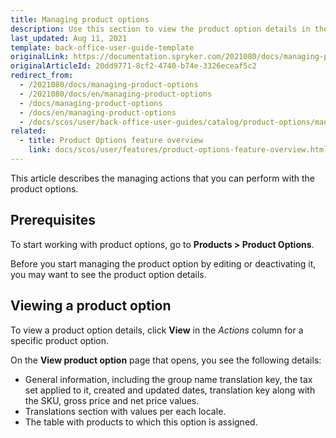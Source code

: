 ```yaml
---
title: Managing product options
description: Use this section to view the product option details in the Back Office.
last_updated: Aug 11, 2021
template: back-office-user-guide-template
originalLink: https://documentation.spryker.com/2021080/docs/managing-product-options
originalArticleId: 20dd9771-8cf2-4740-b74e-3326eceaf5c2
redirect_from:
  - /2021080/docs/managing-product-options
  - /2021080/docs/en/managing-product-options
  - /docs/managing-product-options
  - /docs/en/managing-product-options
  - /docs/scos/user/back-office-user-guides/catalog/product-options/managing-product-options.html
related:
  - title: Product Options feature overview
    link: docs/scos/user/features/product-options-feature-overview.html
---
```


This article describes the managing actions that you can perform with the product options.

## Prerequisites

To start working with product options, go to **Products&nbsp;<span aria-label="and then">></span> Product Options**.

Before you start managing the product option by editing or deactivating it, you may want to see the product option details.

## Viewing a product option

To view a product option details, click **View** in the _Actions_ column for a specific product option.

On the **View product option** page that opens, you see the following details:
* General information, including the group name translation key, the tax set applied to it, created and updated dates, translation key along with the SKU, gross price and net price values.
* Translations section with values per each locale.
* The table with products to which this option is assigned.
